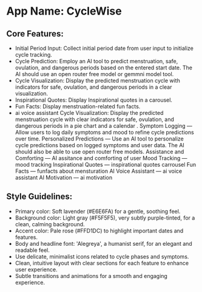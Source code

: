 # **App Name**: CycleWise

## Core Features:

- Initial Period Input: Collect initial period date from user input to initialize cycle tracking.
- Cycle Prediction: Employ an AI tool to predict menstruation, safe, ovulation, and dangerous periods based on the entered start date. The AI should use an open router free model or gemmni model tool.
- Cycle Visualization: Display the predicted menstruation cycle with indicators for safe, ovulation, and dangerous periods in a clear visualization.
- Inspirational Quotes: Display Inspirational quotes in a carousel.
- Fun Facts: Display menstruation-related fun facts.
- ai voice assistant Cycle Visualization: Display the predicted menstruation cycle with clear indicators for safe, ovulation, and dangerous periods in a pie chart and a calendar . Symptom Logging — Allow users to log daily symptoms and mood to refine cycle predictions over time. Personalized Predictions — Use an AI tool to personalize cycle predictions based on logged symptoms and user data. The AI should also be able to use open router free models. Assistance and Comforting — AI assitance and comforting of user Mood Tracking — mood tracking Inspirational Quotes — inspirational quotes carrousel Fun Facts — funfacts about mensturation AI Voice Assistant — ai voice assistant AI Motivation — ai motivation

## Style Guidelines:

- Primary color: Soft lavender (#E6E6FA) for a gentle, soothing feel.
- Background color: Light gray (#F5F5F5), very subtly purple-tinted, for a clean, calming background.
- Accent color: Pale rose (#FFD1DC) to highlight important dates and features.
- Body and headline font: 'Alegreya', a humanist serif, for an elegant and readable feel.
- Use delicate, minimalist icons related to cycle phases and symptoms.
- Clean, intuitive layout with clear sections for each feature to enhance user experience.
- Subtle transitions and animations for a smooth and engaging experience.